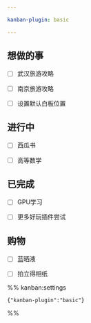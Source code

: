 ```yaml
---

kanban-plugin: basic

---
```


## 想做的事

- [ ] 武汉旅游攻略
- [ ] 南京旅游攻略
- [ ] 设置默认白板位置


## 进行中

- [ ] 西瓜书
- [ ] 高等数学


## 已完成

- [ ] GPU学习
- [ ] 更多好玩插件尝试


## 购物

- [ ] 蓝晒液
- [ ] 拍立得相纸




%% kanban:settings
```
{"kanban-plugin":"basic"}
```
%%